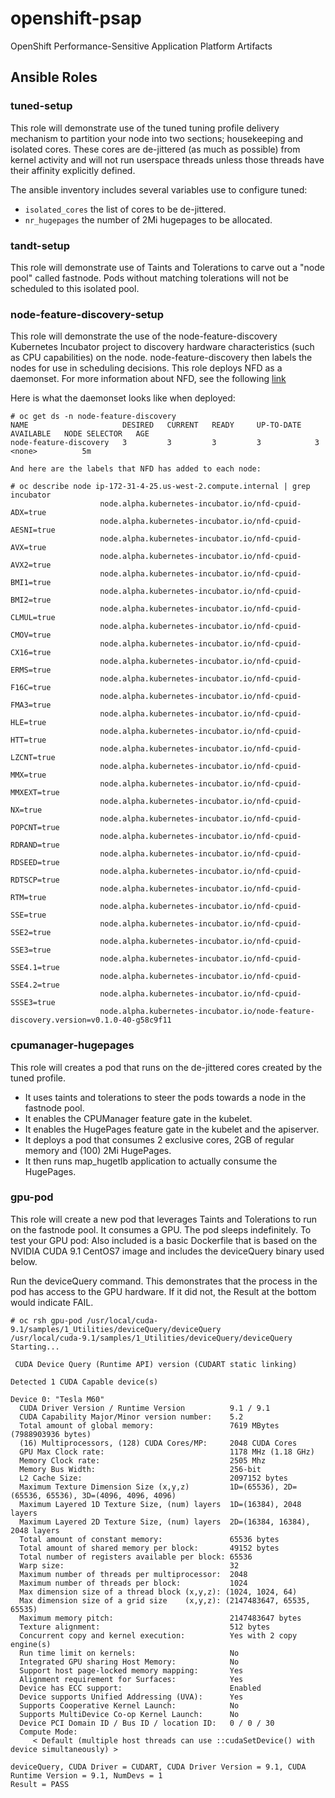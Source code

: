 # openshift-psap
OpenShift Performance-Sensitive Application Platform Artifacts

## Ansible Roles

### tuned-setup
This role will demonstrate use of the tuned tuning profile delivery mechanism to partition your node into two sections; housekeeping and isolated cores.  These cores are de-jittered (as much as possible) from kernel activity and will not run userspace threads unless those threads have their affinity explicitly defined.

The ansible inventory includes several variables use to configure tuned:

* ```isolated_cores``` the list of cores to be de-jittered.
* ```nr_hugepages``` the number of 2Mi hugepages to be allocated.

### tandt-setup
This role will demonstrate use of Taints and Tolerations to carve out a "node pool" called fastnode.  Pods without matching tolerations will not be scheduled to this isolated pool.

### node-feature-discovery-setup
This role will demonstrate the use of the node-feature-discovery Kubernetes Incubator project to discovery hardware characteristics (such as CPU capabilities) on the node.  node-feature-discovery then labels the nodes for use in scheduling decisions.  This role deploys NFD as a daemonset.  For more information about NFD, see the following [link](https://github.com/kubernetes-incubator/node-feature-discovery)

Here is what the daemonset looks like when deployed:

```
# oc get ds -n node-feature-discovery
NAME                     DESIRED   CURRENT   READY     UP-TO-DATE   AVAILABLE   NODE SELECTOR   AGE
node-feature-discovery   3         3         3         3            3           <none>          5m
```
```
And here are the labels that NFD has added to each node:

# oc describe node ip-172-31-4-25.us-west-2.compute.internal | grep incubator
                    node.alpha.kubernetes-incubator.io/nfd-cpuid-ADX=true
                    node.alpha.kubernetes-incubator.io/nfd-cpuid-AESNI=true
                    node.alpha.kubernetes-incubator.io/nfd-cpuid-AVX=true
                    node.alpha.kubernetes-incubator.io/nfd-cpuid-AVX2=true
                    node.alpha.kubernetes-incubator.io/nfd-cpuid-BMI1=true
                    node.alpha.kubernetes-incubator.io/nfd-cpuid-BMI2=true
                    node.alpha.kubernetes-incubator.io/nfd-cpuid-CLMUL=true
                    node.alpha.kubernetes-incubator.io/nfd-cpuid-CMOV=true
                    node.alpha.kubernetes-incubator.io/nfd-cpuid-CX16=true
                    node.alpha.kubernetes-incubator.io/nfd-cpuid-ERMS=true
                    node.alpha.kubernetes-incubator.io/nfd-cpuid-F16C=true
                    node.alpha.kubernetes-incubator.io/nfd-cpuid-FMA3=true
                    node.alpha.kubernetes-incubator.io/nfd-cpuid-HLE=true
                    node.alpha.kubernetes-incubator.io/nfd-cpuid-HTT=true
                    node.alpha.kubernetes-incubator.io/nfd-cpuid-LZCNT=true
                    node.alpha.kubernetes-incubator.io/nfd-cpuid-MMX=true
                    node.alpha.kubernetes-incubator.io/nfd-cpuid-MMXEXT=true
                    node.alpha.kubernetes-incubator.io/nfd-cpuid-NX=true
                    node.alpha.kubernetes-incubator.io/nfd-cpuid-POPCNT=true
                    node.alpha.kubernetes-incubator.io/nfd-cpuid-RDRAND=true
                    node.alpha.kubernetes-incubator.io/nfd-cpuid-RDSEED=true
                    node.alpha.kubernetes-incubator.io/nfd-cpuid-RDTSCP=true
                    node.alpha.kubernetes-incubator.io/nfd-cpuid-RTM=true
                    node.alpha.kubernetes-incubator.io/nfd-cpuid-SSE=true
                    node.alpha.kubernetes-incubator.io/nfd-cpuid-SSE2=true
                    node.alpha.kubernetes-incubator.io/nfd-cpuid-SSE3=true
                    node.alpha.kubernetes-incubator.io/nfd-cpuid-SSE4.1=true
                    node.alpha.kubernetes-incubator.io/nfd-cpuid-SSE4.2=true
                    node.alpha.kubernetes-incubator.io/nfd-cpuid-SSSE3=true
                    node.alpha.kubernetes-incubator.io/node-feature-discovery.version=v0.1.0-40-g58c9f11
```

### cpumanager-hugepages
This role will creates a pod that runs on the de-jittered cores created by the tuned profile.

* It uses taints and tolerations to steer the pods towards a node in the fastnode pool.
* It enables the CPUManager feature gate in the kubelet.
* It enables the HugePages feature gate in the kubelet and the apiserver.
* It deploys a pod that consumes 2 exclusive cores, 2GB of regular memory and (100) 2Mi HugePages.
* It then runs map_hugetlb application to actually consume the HugePages.

### gpu-pod
This role will create a new pod that leverages Taints and Tolerations to run on the fastnode pool.  It consumes a GPU.  The pod sleeps indefinitely.  To test your GPU pod:
Also included is a basic Dockerfile that is based on the NVIDIA CUDA 9.1 CentOS7 image and includes the deviceQuery binary used below.


Run the deviceQuery command.  This demonstrates that the process in the pod has access to the GPU hardware.  If it did not, the Result at the bottom would indicate FAIL.
```
# oc rsh gpu-pod /usr/local/cuda-9.1/samples/1_Utilities/deviceQuery/deviceQuery
/usr/local/cuda-9.1/samples/1_Utilities/deviceQuery/deviceQuery Starting...

 CUDA Device Query (Runtime API) version (CUDART static linking)

Detected 1 CUDA Capable device(s)

Device 0: "Tesla M60"
  CUDA Driver Version / Runtime Version          9.1 / 9.1
  CUDA Capability Major/Minor version number:    5.2
  Total amount of global memory:                 7619 MBytes (7988903936 bytes)
  (16) Multiprocessors, (128) CUDA Cores/MP:     2048 CUDA Cores
  GPU Max Clock rate:                            1178 MHz (1.18 GHz)
  Memory Clock rate:                             2505 Mhz
  Memory Bus Width:                              256-bit
  L2 Cache Size:                                 2097152 bytes
  Maximum Texture Dimension Size (x,y,z)         1D=(65536), 2D=(65536, 65536), 3D=(4096, 4096, 4096)
  Maximum Layered 1D Texture Size, (num) layers  1D=(16384), 2048 layers
  Maximum Layered 2D Texture Size, (num) layers  2D=(16384, 16384), 2048 layers
  Total amount of constant memory:               65536 bytes
  Total amount of shared memory per block:       49152 bytes
  Total number of registers available per block: 65536
  Warp size:                                     32
  Maximum number of threads per multiprocessor:  2048
  Maximum number of threads per block:           1024
  Max dimension size of a thread block (x,y,z): (1024, 1024, 64)
  Max dimension size of a grid size    (x,y,z): (2147483647, 65535, 65535)
  Maximum memory pitch:                          2147483647 bytes
  Texture alignment:                             512 bytes
  Concurrent copy and kernel execution:          Yes with 2 copy engine(s)
  Run time limit on kernels:                     No
  Integrated GPU sharing Host Memory:            No
  Support host page-locked memory mapping:       Yes
  Alignment requirement for Surfaces:            Yes
  Device has ECC support:                        Enabled
  Device supports Unified Addressing (UVA):      Yes
  Supports Cooperative Kernel Launch:            No
  Supports MultiDevice Co-op Kernel Launch:      No
  Device PCI Domain ID / Bus ID / location ID:   0 / 0 / 30
  Compute Mode:
     < Default (multiple host threads can use ::cudaSetDevice() with device simultaneously) >

deviceQuery, CUDA Driver = CUDART, CUDA Driver Version = 9.1, CUDA Runtime Version = 9.1, NumDevs = 1
Result = PASS
```

